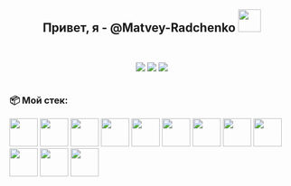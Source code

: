 <div align="center">
<h2> 
      Привет, я - @Matvey-Radchenko 
      <img width=40px src="https://media.giphy.com/media/hvRJCLFzcasrR4ia7z/giphy.gif" />
</h2>

<br/>

[<img src="https://img.shields.io/badge/Telegram-11a2db?logo=telegram&logoColor=white&style=for-the-badge"/>][telegram]
[<img src="https://img.shields.io/badge/Gmail-red?logo=Gmail&logoColor=white&style=for-the-badge"/>][gmail]
[<img src="https://img.shields.io/badge/ВКонтакте-blue?logo=VK&logoColor=white&style=for-the-badge"/>][vk]
      
<img src="https://komarev.com/ghpvc/?username=your-Matvey-Radchenko &style=flat-square&color=blue" alt=""/> 
      
</div>   

### 📦 Мой стек:

<div>
      <img height=50px src="https://upload.wikimedia.org/wikipedia/commons/d/dc/Javascript-shield.png"/>
      <img height=50px src="https://upload.wikimedia.org/wikipedia/commons/thumb/6/61/HTML5_logo_and_wordmark.svg/1024px-HTML5_logo_and_wordmark.svg.png"/>
      <img height=50px src="https://upload.wikimedia.org/wikipedia/commons/thumb/d/d5/CSS3_logo_and_wordmark.svg/1452px-CSS3_logo_and_wordmark.svg.png"/>
      <img height=50px src="https://upload.wikimedia.org/wikipedia/commons/thumb/a/a7/React-icon.svg/2300px-React-icon.svg.png"/>
      <img height=50px src="https://uxwing.com/wp-content/themes/uxwing/download/10-brands-and-social-media/redux.png"/>
      <img height=50px src="https://media.tproger.ru/uploads/2022/04/node_js_icon-cover-icon-original.png"/>
      <img height=50px src="https://upload.wikimedia.org/wikipedia/commons/thumb/2/29/Postgresql_elephant.svg/1985px-Postgresql_elephant.svg.png"/>
      <img height=50px src="https://cdn.freebiesupply.com/logos/large/2x/sequelize-logo-svg-vector.svg"/>
      <img height=50px src="https://iconape.com/wp-content/png_logo_vector/jest-logo.png"/>
      <img width=50px src="https://uxwing.com/wp-content/themes/uxwing/download/07-web-app-development/rest-api.png"/>
      <img height=50px src="https://upload.wikimedia.org/wikipedia/commons/thumb/9/91/Electron_Software_Framework_Logo.svg/1200px-Electron_Software_Framework_Logo.svg.png"/>
      <img height=50px src="https://git-scm.com/images/logos/downloads/Git-Icon-1788C.png"/>    
</div>

[telegram]: https://t.me/tg_matvey
[gmail]: mailto:motich.radchenko@gmail.com
[vk]:https://vk.com/mae_pochtenie
      
      
<!---
Matvey-Radchenko/Matvey-Radchenko is a ✨ special ✨ repository because its `README.md` (this file) appears on your GitHub profile.
You can click the Preview link to take a look at your changes.
--->
